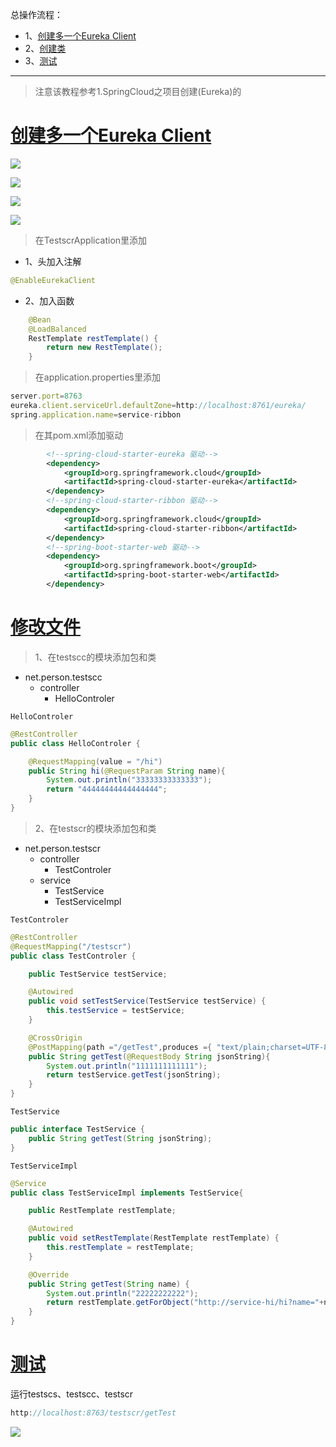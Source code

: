 总操作流程：
- 1、[创建多一个Eureka Client](#SpringCloud-01)
- 2、[创建类](#SpringCloud-02)
- 3、[测试](#SpringCloud-03)

***

> 注意该教程参考1.SpringCloud之项目创建(Eureka)的

# <a name="SpringCloud-01" href="#" >创建多一个Eureka Client</a>

![](image/1-3.png)

![](image/1-4.png)

![](image/2-1.png)

![](image/1-6.png)

> 在TestscrApplication里添加

- 1、头加入注解

```java
@EnableEurekaClient
```
- 2、加入函数

```java
    @Bean
    @LoadBalanced
    RestTemplate restTemplate() {
        return new RestTemplate();
    }
```

> 在application.properties里添加

```js
server.port=8763
eureka.client.serviceUrl.defaultZone=http://localhost:8761/eureka/
spring.application.name=service-ribbon
```

>在其pom.xml添加驱动

```xml
        <!--spring-cloud-starter-eureka 驱动-->
        <dependency>
            <groupId>org.springframework.cloud</groupId>
            <artifactId>spring-cloud-starter-eureka</artifactId>
        </dependency>
        <!--spring-cloud-starter-ribbon 驱动-->
        <dependency>
            <groupId>org.springframework.cloud</groupId>
            <artifactId>spring-cloud-starter-ribbon</artifactId>
        </dependency>
        <!--spring-boot-starter-web 驱动-->
        <dependency>
            <groupId>org.springframework.boot</groupId>
            <artifactId>spring-boot-starter-web</artifactId>
        </dependency>
```

# <a name="SpringCloud-02" href="#" >修改文件</a>

> 1、在testscc的模块添加包和类

- net.person.testscc
    - controller
        - HelloControler


`HelloControler`

```java
@RestController
public class HelloControler {

    @RequestMapping(value = "/hi")
    public String hi(@RequestParam String name){
        System.out.println("33333333333333");
        return "44444444444444444";
    }
}
```

> 2、在testscr的模块添加包和类

- net.person.testscr
    - controller
        - TestControler
    - service
        - TestService
        - TestServiceImpl

`TestControler`

```java
@RestController
@RequestMapping("/testscr")
public class TestControler {

    public TestService testService;

    @Autowired
    public void setTestService(TestService testService) {
        this.testService = testService;
    }

    @CrossOrigin
    @PostMapping(path ="/getTest",produces ={ "text/plain;charset=UTF-8" })
    public String getTest(@RequestBody String jsonString){
        System.out.println("1111111111111");
        return testService.getTest(jsonString);
    }
}
```

`TestService`

```java
public interface TestService {
    public String getTest(String jsonString);
}

```

`TestServiceImpl`
```java
@Service
public class TestServiceImpl implements TestService{

    public RestTemplate restTemplate;

    @Autowired
    public void setRestTemplate(RestTemplate restTemplate) {
        this.restTemplate = restTemplate;
    }

    @Override
    public String getTest(String name) {
        System.out.println("22222222222");
        return restTemplate.getForObject("http://service-hi/hi?name="+name,String.class);
    }
}
```

# <a name="SpringCloud-03" href="#" >测试</a>

运行testscs、testscc、testscr

```js
http://localhost:8763/testscr/getTest
```

![](image/2-2.png)